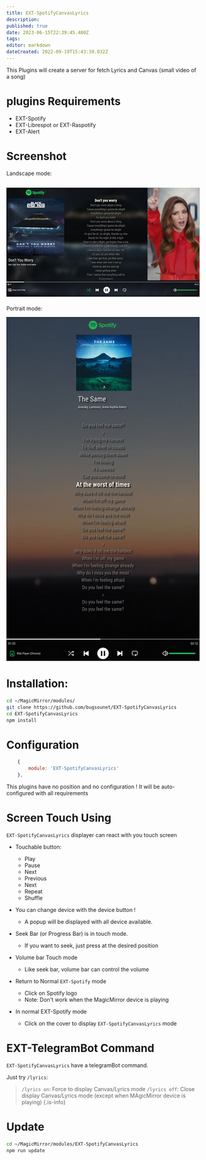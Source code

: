 ```yaml
---
title: EXT-SpotifyCanvasLyrics
description: 
published: true
date: 2023-06-15T22:39:45.400Z
tags: 
editor: markdown
dateCreated: 2022-09-19T15:43:39.032Z
---
```


This Plugins will create a server for fetch Lyrics and Canvas (small video of a song)
 
 # plugins Requirements
  * EXT-Spotify
  * EXT-Librespot or EXT-Raspotify
  * EXT-Alert

 # Screenshot
 
Landscape mode:

![landscape.png](/resources/spotifycanvaslyrics/landscape.png)
---
Portrait mode:

![portrait.png](/resources/spotifycanvaslyrics/portrait.png)

 # Installation:
 
 ```sh
 cd ~/MagicMirror/modules/
 git clone https://github.com/bugsounet/EXT-SpotifyCanvasLyrics
 cd EXT-SpotifyCanvasLyrics
 npm install
 ```
 
 # Configuration
 
```js
    {
        module: 'EXT-SpotifyCanvasLyrics'
    },
 ```
 
 This plugins have no position and no configuration !
 It will be auto-configured with all requirements
 
 # Screen Touch Using
 
 `EXT-SpotifyCanvasLyrics` displayer can react with you touch screen
 
 * Touchable button:
    * Play
    * Pause
    * Next
    * Previous
    * Next
    * Repeat
    * Shuffle
  
  * You can change device with the device button !
    * A popup will be displayed with all device available.
  
  * Seek Bar (or Progress Bar) is in touch mode. 
    * If you want to seek, just press at the desired position
  
  * Volume bar Touch mode
    * Like seek bar, volume bar can control the volume

  * Return to Normal `EXT-Spotify` mode
    * Click on Spotify logo
    * Note: Don't work when the MagicMirror device is playing
    
  * In normal EXT-Spotify mode
    * Click on the cover to display `EXT-SpotifyCanvasLyrics` mode

 # EXT-TelegramBot Command
 `EXT-SpotifyCanvasLyrics` have a telegramBot command.
 
 Just try `/lyrics`:
 
> `/lyrics on`: Force to display Canvas/Lyrics mode
> `/lyrics off`: Close display Canvas/Lyrics mode (except when MAgicMirror device is playing)
{.is-info}
 
 # Update
 
 ```sh
 cd ~/MagicMirror/modules/EXT-SpotifyCanvasLyrics
 npm run update
 ```
